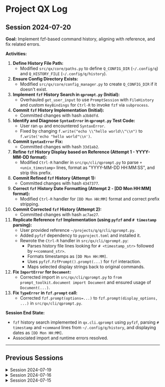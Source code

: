 # Project QX Log

## Session 2024-07-20
**Goal:** Implement fzf-based command history, aligning with reference, and fix related errors.

**Activities:**

1.  **Define History File Path:**
    *   Modified `src/qx/core/paths.py` to define `Q_CONFIG_DIR` (`~/.config/q`) and `Q_HISTORY_FILE` (`~/.config/q/history`).
2.  **Ensure Config Directory Exists:**
    *   Modified `src/qx/core/config_manager.py` to create `Q_CONFIG_DIR` if it doesn't exist.
3.  **Implement `fzf` History Search in `qprompt.py` (Initial):**
    *   Overhauled `get_user_input` to use `PromptSession` with `FileHistory` and custom `KeyBindings` for `Ctrl-R` to invoke `fzf` via `subprocess`.
4.  **Commit `fzf` History Implementation (Initial):**
    *   Committed changes with hash `a3b8dfd`.
5.  **Identify and Diagnose `SyntaxError` in `qprompt.py` Test Code:**
    *   User ran `qx` and encountered `SyntaxError`.
    *   Fixed by changing `f.write("echo \\"hello world\\"\\n")` to `f.write('echo "hello world"\\n')`.
6.  **Commit `SyntaxError` Fix:**
    *   Committed changes with hash `33d1ab2`.
7.  **Refine `fzf` History Display based on Reference (Attempt 1 - YYYY-MM-DD format):**
    *   Modified `Ctrl-R` handler in `src/qx/cli/qprompt.py` to parse `+<unix_timestamp>` lines, format as "YYYY-MM-DD HH:MM:SS", and strip this prefix.
8.  **Commit Refined `fzf` History (Attempt 1):**
    *   Committed changes with hash `4347377`.
9.  **Correct `fzf` History Date Formatting (Attempt 2 - [DD Mon HH:MM] format):**
    *   Modified `Ctrl-R` handler for `[DD Mon HH:MM]` format and correct prefix stripping.
10. **Commit Corrected `fzf` History (Attempt 2):**
    *   Committed changes with hash `ac7ae27`.
11. **Replicate Reference `fzf` Implementation (using `pyfzf` and `# timestamp` parsing):**
    *   User provided reference `~/projects/q/q/cli/qprompt.py`.
    *   Added `pyfzf` dependency to `pyproject.toml` and installed it.
    *   Rewrote the `Ctrl-R` handler in `src/qx/cli/qprompt.py`:
        *   Parses history file lines looking for `# <timestamp_str>` followed by `+<command_str>`.
        *   Formats timestamps as `[DD Mon HH:MM]`.
        *   Uses `pyfzf.FzfPrompt().prompt(...)` for `fzf` interaction.
        *   Maps selected display strings back to original commands.
12. **Fix `ImportError` for `Document`:**
    *   Corrected import in `src/qx/cli/qprompt.py` to `from prompt_toolkit.document import Document` and ensured usage of `Document(...)`.
13. **Fix `TypeError` in `fzf.prompt` call:**
    *   Corrected `fzf.prompt(options=...)` to `fzf.prompt(display_options, ...)` in `src/qx/cli/qprompt.py`.

**Session End State:**
*   `fzf` history search implemented in `qx.cli.qprompt` using `pyfzf`, parsing `# timestamp` and `+command` lines from `~/.config/q/history`, and displaying dates as `[DD Mon HH:MM]`.
*   Associated import and runtime errors resolved.

---
## Previous Sessions

<details>
<summary>Session 2024-07-19</summary>
**Goal:** Implement selectable Rich CLI themes and fix related style errors.
(Details omitted for brevity)
</details>

<details>
<summary>Session 2024-07-16</summary>
**Goal:** Add Rich CLI themes to constants.
(Details omitted for brevity)
</details>

<details>
<summary>Session 2024-07-15</summary>
**Goal:** Initialize project and set up core files.
(Details omitted for brevity)
</details>